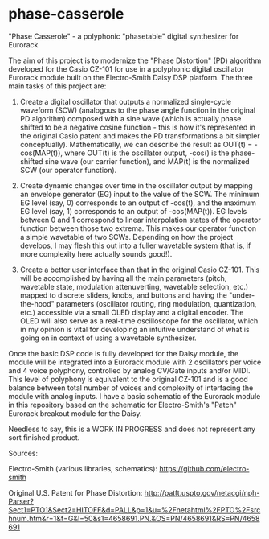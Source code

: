 # phase-casserole
"Phase Casserole" - a polyphonic "phasetable" digital synthesizer for Eurorack

The aim of this project is to modernize the "Phase Distortion" (PD) algorithm developed for the Casio CZ-101 for use in a polyphonic digital oscillator Eurorack module built on the Electro-Smith Daisy DSP platform. The three main tasks of this project are:

1. Create a digital oscillator that outputs a normalized single-cycle waveform (SCW) (analogous to the phase angle function in the original PD algorithm) composed with a sine wave (which is actually phase shifted to be a negative cosine function - this is how it's represented in the original Casio patent and makes the PD transformations a bit simpler conceptually). Mathematically, we can describe the result as OUT(t) = -cos(MAP(t)), where OUT(t) is the oscillator output, -cos() is the phase-shifted sine wave (our carrier function), and MAP(t) is the normalized SCW (our operator function). 

2. Create dynamic changes over time in the oscillator output by mapping an envelope generator (EG) input to the value of the SCW. The minimum EG level (say, 0) corresponds to an output of -cos(t), and the maximum EG level (say, 1) corresponds to an output of -cos(MAP(t)). EG levels between 0 and 1 correspond to linear interpolation states of the operator function between those two extrema. This makes our operator function a simple wavetable of two SCWs. Depending on how the project develops, I may flesh this out into a fuller wavetable system (that is, if more complexity here actually sounds good!).

3. Create a better user interface than that in the original Casio CZ-101. This will be accomplished by having all the main parameters (pitch, wavetable state, modulation attenuverting, wavetable selection, etc.) mapped to discrete sliders, knobs, and buttons and having the "under-the-hood" parameters (oscillator routing, ring modulation, quantization, etc.) accessible via a small OLED display and a digital encoder. The OLED will also serve as a real-time oscilloscope for the oscillator, which in my opinion is vital for developing an intuitive understand of what is going on in context of using a wavetable synthesizer.

Once the basic DSP code is fully developed for the Daisy module, the module will be integrated into a Eurorack module with 2 oscillators per voice and 4 voice polyphony, controlled by analog CV/Gate inputs and/or MIDI. This level of polyphony is equivalent to the original CZ-101 and is a good balance between total number of voices and complexity of interfacing the module with analog inputs. I have a basic schematic of the Eurorack module in this repository based on the schematic for Electro-Smith's "Patch" Eurorack breakout module for the Daisy.  

Needless to say, this is a WORK IN PROGRESS and does not represent any sort finished product.

Sources:

Electro-Smith (various libraries, schematics): https://github.com/electro-smith

Original U.S. Patent for Phase Distortion: http://patft.uspto.gov/netacgi/nph-Parser?Sect1=PTO1&Sect2=HITOFF&d=PALL&p=1&u=%2Fnetahtml%2FPTO%2Fsrchnum.htm&r=1&f=G&l=50&s1=4658691.PN.&OS=PN/4658691&RS=PN/4658691
